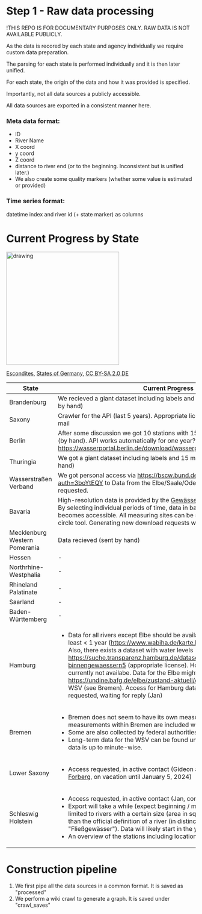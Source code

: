 # Step 1 - Raw data processing


!THIS REPO IS FOR DOCUMENTARY PURPOSES ONLY. RAW DATA IS NOT AVAILABLE PUBLICLY.

As the data is recored by each state and agency individually we require custom data preparation. 

The parsing for each state is performed individually and it is then later unified.

For each state, the origin of the data and how it was provided is specified. 

Importantly, not all data sources a publicly accessible.

All data sources are exported in a consistent manner here.


### Meta data format: 

- ID
- River Name
- X coord
- y coord
- Z coord
- distance to river end (or to the beginning. Inconsistent but is unified later.)
- We also create some quality markers (whether some value is estimated or provided)


###  Time series format: 

datetime index and river id (+ state marker) as columns 






# Current Progress by State

<img src="https://upload.wikimedia.org/wikipedia/commons/d/d3/States_of_Germany.svg" alt="drawing" width="300"/>

<a href="https://commons.wikimedia.org/wiki/User:Escondites">Escondites</a>, <a href="https://commons.wikimedia.org/wiki/File:States_of_Germany.svg">States of Germany</a>, <a href="https://creativecommons.org/licenses/by-sa/2.0/de/legalcode" rel="license">CC BY-SA 2.0 DE</a> 


| State    | Current Progress |
| -------- | ------- |
| Brandenburg | We recieved a giant dataset including labels and 15 minute resolution (sent by hand) || Saxony-Anhalt | Downloaded by hand from: [portal](https://gld.lhw-sachsen-anhalt.de/#(Gideon).|
| Saxony |Crawler for the API (last 5 years). Appropriate licensing was confirmed via e-mail|
| Berlin | After some discussion we got 10 stations with 15 minute resolution + meta (by hand). API works automatically for one year? https://wasserportal.berlin.de/download/wasserportal_berlin_getting_data.pdf |
| Thuringia |  We got a giant dataset including labels and 15 minute resolution (sent by hand) |
| Wasserstraßen Verband | We got personal access via https://bscw.bund.de/pub/bscw.cgi/277364341?auth=3boYtEQY to Data from the Elbe/Saale/Oder. More can be in principle requested.|
| Bavaria | High-resolution data is provided by the [Gewässerkundlicher Dienst Bayern](https://www.gkd.bayern.de/de/downloadcenter/wizard). By selecting individual periods of time, data in batches of at most 5 years becomes accessible. All measuring sites can be selected at once with the circle tool. Generating new download requests with cURL is trivial.|
| Mecklenburg Western Pomerania |  Data recieved (sent by hand)|
| Hessen | - |
| Northrhine-Westphalia | - |
| Rhineland Palatinate | - |
| Saarland | - |
| Baden-Württemberg | - |
| Hamburg |<ul><li>Data for all rivers except Elbe should be available from the WaBiHa for at least < 1 year (https://www.wabiha.de/karte.html, not machine-readable). Also, there exists a dataset with water levels https://suche.transparenz.hamburg.de/dataset/pegel-an-binnengewaessern5 (appropriate license). However, the download link is currently not availabe. Data for the Elbe might be available here: https://undine.bafg.de/elbe/zustand-aktuell/elbe_akt_WQ.html or from WSV (see Bremen). Access for Hamburg data (likely except Elbe) requested, waiting for reply (Jan) |
| Bremen | <ul><li>Bremen does not seem to have its own measuring system but not all measurements within Bremen are included within the Lower Saxony data. </li><li>Some are also collected by federal authorities like the [WSV](https://www.wsa-weser-jade-nordsee.wsv.de/Webs/WSA/Weser-Jade-Nordsee/DE/Wasserstrassen/BauUnterhaltung/Gewaesserkunde/gewaesserkunde_node.html). </li><li>Long-term data for the WSV can be found under [here](https://www.kuestendaten.de/DE/Services/Messreihen_Dateien_Download/Download_Zeitreihen_node.html). Here, more recent data is up to minute-wise.</li></ul> |
| Lower Saxony | <ul><li>Access requested, in active contact (Gideon and Jan, contact is [Corinna Forberg](mailto:Corinna.Forberg@nlwkn.niedersachsen.de), on vacation until January 5, 2024)</li></ul> |
| Schleswig Holstein | <ul><li>Access requested, in active contact (Jan, contact is [Doris Wolf](mailto:Doris.Wolf@lkn.landsh.de))</li><li>Export will take a while (expect beginning / mid february) and will likely be limited to rivers with a certain size (area in sqm?). This size should be less than the official definition of a river (in distinction from a simple "Fließgewässer"). Data will likely start in the year 2000.</li><li>An overview of the stations including location can be found [here](https://hsi-sh.de/nuis/wafis/pegel/od/pegel.csv)</li></ul> |





# Construction pipeline

1. We first pipe all the data sources in a common format. It is saved as "processed"
2. We perform a wiki crawl to generate a graph. It is saved under "crawl_saves"
